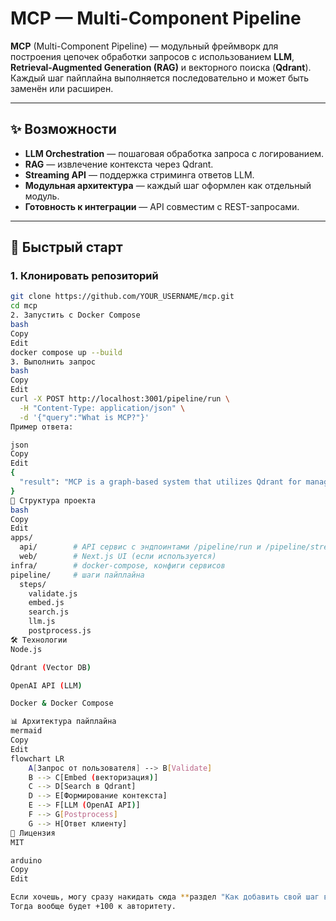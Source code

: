 # MCP — Multi-Component Pipeline

**MCP** (Multi-Component Pipeline) — модульный фреймворк для построения цепочек обработки запросов с использованием **LLM**, **Retrieval-Augmented Generation (RAG)** и векторного поиска (**Qdrant**).  
Каждый шаг пайплайна выполняется последовательно и может быть заменён или расширен.

---

## ✨ Возможности
- **LLM Orchestration** — пошаговая обработка запроса с логированием.
- **RAG** — извлечение контекста через Qdrant.
- **Streaming API** — поддержка стриминга ответов LLM.
- **Модульная архитектура** — каждый шаг оформлен как отдельный модуль.
- **Готовность к интеграции** — API совместим с REST-запросами.

---

## 🚀 Быстрый старт

### 1. Клонировать репозиторий
```bash
git clone https://github.com/YOUR_USERNAME/mcp.git
cd mcp
2. Запустить с Docker Compose
bash
Copy
Edit
docker compose up --build
3. Выполнить запрос
bash
Copy
Edit
curl -X POST http://localhost:3001/pipeline/run \
  -H "Content-Type: application/json" \
  -d '{"query":"What is MCP?"}'
Пример ответа:

json
Copy
Edit
{
  "result": "MCP is a graph-based system that utilizes Qdrant for managing and processing its components..."
}
📂 Структура проекта
bash
Copy
Edit
apps/
  api/        # API сервис с эндпоинтами /pipeline/run и /pipeline/stream
  web/        # Next.js UI (если используется)
infra/        # docker-compose, конфиги сервисов
pipeline/     # шаги пайплайна
  steps/
    validate.js
    embed.js
    search.js
    llm.js
    postprocess.js
🛠 Технологии
Node.js

Qdrant (Vector DB)

OpenAI API (LLM)

Docker & Docker Compose

📊 Архитектура пайплайна
mermaid
Copy
Edit
flowchart LR
    A[Запрос от пользователя] --> B[Validate]
    B --> C[Embed (векторизация)]
    C --> D[Search в Qdrant]
    D --> E[Формирование контекста]
    E --> F[LLM (OpenAI API)]
    F --> G[Postprocess]
    G --> H[Ответ клиенту]
📄 Лицензия
MIT

arduino
Copy
Edit

Если хочешь, могу сразу накидать сюда **раздел "Как добавить свой шаг в MCP"**, чтобы на собесе выглядело как готовый open-source фреймворк.  
Тогда вообще будет +100 к авторитету.
